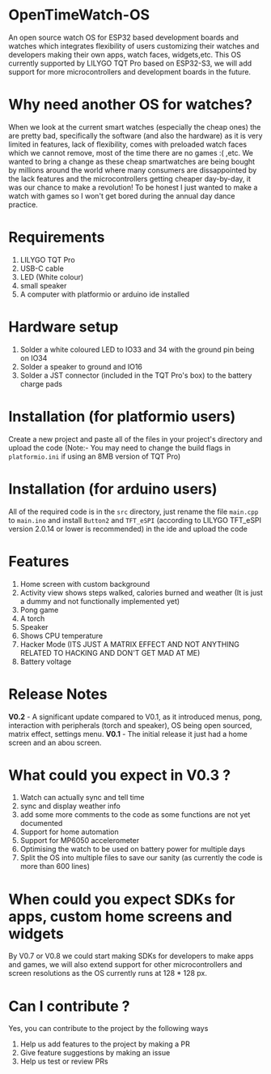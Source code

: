 # OpenTimeWatch-OS
An open source watch OS for ESP32 based development boards and watches which integrates flexibility of users customizing their watches and developers making their own apps, watch faces, widgets,etc. This OS currently supported by LILYGO TQT Pro based on ESP32-S3, we will add support for more microcontrollers and development boards in the future.

# Why need another OS for watches?
When we look at the current smart watches (especially the cheap ones) the are pretty bad, specifically the software (and also the hardware) as it is very limited in features, lack of flexibility, comes with preloaded watch faces which we cannot remove, most of the time there are no games :( ,etc. We wanted to bring a change as these cheap smartwatches are being bought by millions around the world where many consumers are dissappointed by the lack features and the microcontrollers getting cheaper day-by-day, it was our chance to make a revolution! To be honest I just wanted to make a watch with games so I won't get bored during the annual day dance practice.

# Requirements
1. LILYGO TQT Pro
2. USB-C cable
3. LED (White colour)
4. small speaker
5. A computer with platformio or arduino ide installed

# Hardware setup
1. Solder a white coloured LED to IO33 and 34 with the ground pin being on IO34
2. Solder a speaker to ground and IO16
3. Solder a JST connector (included in the TQT Pro's box) to the battery charge pads

# Installation (for platformio users)
Create a new project and paste all of the files in your project's directory and upload the code (Note:- You may need to change the build flags in ```platformio.ini``` if using an 8MB version of TQT Pro)

# Installation (for arduino users)
All of the required code is in the ```src``` directory, just rename the file ```main.cpp``` to ```main.ino``` and install ```Button2``` and ```TFT_eSPI``` (according to LILYGO TFT_eSPI version 2.0.14 or lower is recommended) in the ide and upload the code 

# Features
1. Home screen with custom background
2. Activity view shows steps walked, calories burned and weather (It is just a dummy and not functionally implemented yet)
3. Pong game
4. A torch
5. Speaker
6. Shows CPU temperature
7. Hacker Mode (ITS JUST A MATRIX EFFECT AND NOT ANYTHING RELATED TO HACKING AND DON'T GET MAD AT ME)
8. Battery voltage

# Release Notes
**V0.2** - A significant update compared to V0.1, as it introduced menus, pong, interaction with peripherals (torch and speaker), OS being open sourced, matrix effect, settings menu. 
**V0.1** - The initial release it just had a home screen and an abou screen.

# What could you expect in V0.3 ?
1. Watch can actually sync and tell time
2. sync and display weather info
3. add some more comments to the code as some functions are not yet documented
4. Support for home automation
5. Support for MP6050 accelerometer
6. Optimising the watch to be used on battery power for multiple days
7. Split the OS into multiple files to save our sanity (as currently the code is more than 600 lines)

# When could you expect SDKs for apps, custom home screens and widgets
By V0.7 or V0.8 we could start making SDKs for developers to make apps and games, we will also extend support for other microcontrollers and screen resolutions as the OS currently runs at 128 * 128 px.

# Can I contribute ?
Yes, you can contribute to the project by the following ways
1. Help us add features to the project by making a PR
2. Give feature suggestions by making an issue
3. Help us test or review PRs
